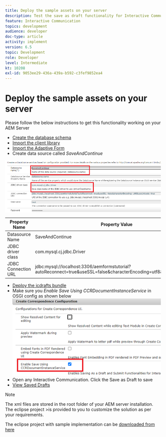 ```yaml
---
title: Deploy the sample assets on your server
description: Test the save as draft functionality for Interactive Communications
feature: Interactive Communication
topics: development
audience: developer
doc-type: article
activity: implement
version: 6.5
topic: Development
role: Developer
level: Intermediate
kt: 10208
exl-id: 9053ee29-436a-439a-b592-c3fef9852ea4
---
```

# Deploy the sample assets on your server

Please follow the below instructions to get this functionality working on your AEM Server

* [Create the database schema](assets/icdrafts.sql)
* [Import the client library](assets/icdrafts.zip)
* [Import the Adaptive Form](assets/SavedDraftsAdaptiveForm.zip)
* Create data source called _SaveAndContinue_

![Create Data Source](assets/data-source.png)

|Property Name|Property Value   |
|---|---|
|Datasource Name|SaveAndContinue|
|JDBC driver class|com.mysql.cj.jdbc.Driver|
|JDBC Connection URL|jdbc:mysql://localhost:3306/aemformstutorial?autoReconnect=true&useSSL=false&characterEncoding=utf8&useUnicode=true|

* [Deploy the icdrafts bundle](assets/icdrafts.icdrafts.core-1.0-SNAPSHOT.jar)
* Make sure you _Enable Save Using CCRDocumentInstanceService_ in OSGI config as shown below
![Enable Drafts](assets/enable-drafts.png)
* Open any Interactive Communication. Click the Save as Draft to save
* [View Saved Drafts](http://localhost:4502/content/dam/formsanddocuments/saveddrafts/jcr:content?wcmmode=disabled)

>[!NOTE]
>The xml files are stored in the root folder of your AEM server installation. The eclipse project >is provided to you to customize the solution as per your requirements.

The eclipse project with sample implementation can be [downloaded from here](assets/icdrafts-eclipse-project.zip)
